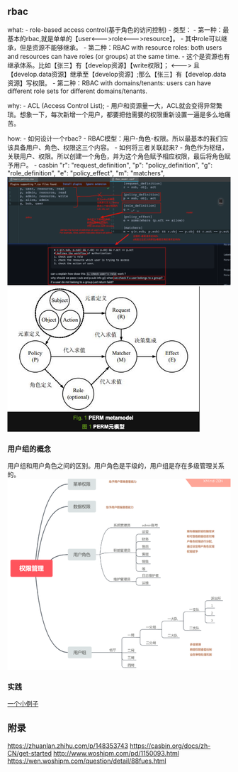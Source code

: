 
## rbac

what:
  	- role-based access control(基于角色的访问控制)
	- 类型：
	  - 第一种：最基本的rbac,就是单单的【user<--->role<--->resource】。
	    - 其中role可以继承，但是资源不能够继承。
	  - 第二种：RBAC with resource roles: both users and resources can have roles (or groups) at the same time.
	    - 这个是资源也有继承体系。比如【张三】有【develop资源】【write权限】；   <--->   且【develop.data资源】继承至【develop资源】;那么【张三】有【develop.data资源】写权限。
	  - 第二种：RBAC with domains/tenants: users can have different role sets for different domains/tenants. 

why:
	- ACL (Access Control List); 
	  - 用户和资源量一大，ACL就会变得异常繁琐。想象一下，每次新增一个用户，都要把他需要的权限重新设置一遍是多么地痛苦。

how:
	- 如何设计一个rbac?
		- RBAC模型：用户-角色-权限。所以最基本的我们应该具备用户、角色、权限这三个内容。
		- 如何将三者关联起来?
		  - 角色作为枢纽，关联用户、权限。所以创建一个角色，并为这个角色赋予相应权限，最后将角色赋予用户。
	- casbin
	"r": "request_definition",
	"p": "policy_definition",
	"g": "role_definition",
	"e": "policy_effect",
	"m": "matchers",
![rpme](https://raw.githubusercontent.com/zput/myPicLib/master/zput.github.io/20210109111146.png)
![20210109111441](https://raw.githubusercontent.com/zput/myPicLib/master/zput.github.io/20210109111441.png)
### 用户组的概念

用户组和用户角色之间的区别。用户角色是平级的，用户组是存在多级管理关系的。
![20210109105319](https://raw.githubusercontent.com/zput/myPicLib/master/zput.github.io/20210109105319.png)


### 实践

[一个小例子](https://github.com/zput/zput_rbac)

## 附录

https://zhuanlan.zhihu.com/p/148353743
https://casbin.org/docs/zh-CN/get-started
http://www.woshipm.com/pd/1150093.html
https://wen.woshipm.com/question/detail/88fues.html









